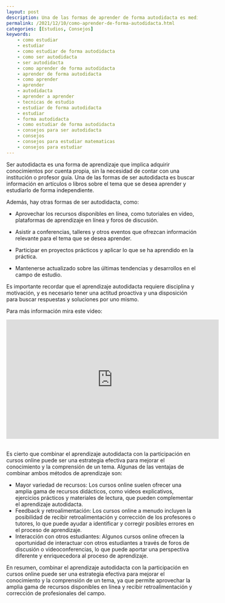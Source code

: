 ```yaml
---
layout: post
description: Una de las formas de aprender de forma autodidacta es mediante libros, aunque hoy en dia lo podemos hacer mediante articulos, aunque tambien se recomienda juntar el estudio de forma autodidacta con los cursos online para mejorar el conocimiento
permalink: /2021/12/10/como-aprender-de-forma-autodidacta.html
categories: [Estudios, Consejos]
keywords: 
    - como estudiar
    - estudiar
    - como estudiar de forma autodidacta
    - como ser autodidacta
    - ser autodidacta
    - como aprender de forma autodidacta
    - aprender de forma autodidacta
    - como aprender
    - aprender
    - autodidacta
    - aprender a aprender
    - tecnicas de estudio
    - estudiar de forma autodidacta
    - estudiar
    - forma autodidacta
    - como estudiar de forma autodidacta
    - consejos para ser autodidacta
    - consejos
    - consejos para estudiar matematicas
    - consejos para estudiar
---
```


Ser autodidacta es una forma de aprendizaje que implica adquirir conocimientos por cuenta propia, sin la necesidad de contar con una institución o profesor guía. Una de las formas de ser autodidacta es buscar información en artículos o libros sobre el tema que se desea aprender y estudiarlo de forma independiente.

Además, hay otras formas de ser autodidacta, como:

* Aprovechar los recursos disponibles en línea, como tutoriales en video, plataformas de aprendizaje en línea y foros de discusión.

* Asistir a conferencias, talleres y otros eventos que ofrezcan información relevante para el tema que se desea aprender.

* Participar en proyectos prácticos y aplicar lo que se ha aprendido en la práctica.

* Mantenerse actualizado sobre las últimas tendencias y desarrollos en el campo de estudio.

Es importante recordar que el aprendizaje autodidacta requiere disciplina y motivación, y es necesario tener una actitud proactiva y una disposición para buscar respuestas y soluciones por uno mismo.

Para más información mira este video:

<div class='youtube-video'>
   <iframe width="560" height="315" src="https://www.youtube.com/embed/Kbo2MO-gFec" title="YouTube video player" frameborder="0" allow="accelerometer; autoplay; clipboard-write; encrypted-media; gyroscope; picture-in-picture" allowfullscreen></iframe>
</div>
<br />

Es cierto que combinar el aprendizaje autodidacta con la participación en cursos online puede ser una estrategia efectiva para mejorar el conocimiento y la comprensión de un tema. Algunas de las ventajas de combinar ambos métodos de aprendizaje son:

* Mayor variedad de recursos: Los cursos online suelen ofrecer una amplia gama de recursos didácticos, como videos explicativos, ejercicios prácticos y materiales de lectura, que pueden complementar el aprendizaje autodidacta.
* Feedback y retroalimentación: Los cursos online a menudo incluyen la posibilidad de recibir retroalimentación y corrección de los profesores o tutores, lo que puede ayudar a identificar y corregir posibles errores en el proceso de aprendizaje.
* Interacción con otros estudiantes: Algunos cursos online ofrecen la oportunidad de interactuar con otros estudiantes a través de foros de discusión o videoconferencias, lo que puede aportar una perspectiva diferente y enriquecedora al proceso de aprendizaje.

En resumen, combinar el aprendizaje autodidacta con la participación en cursos online puede ser una estrategia efectiva para mejorar el conocimiento y la comprensión de un tema, ya que permite aprovechar la amplia gama de recursos disponibles en línea y recibir retroalimentación y corrección de profesionales del campo.
